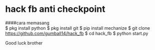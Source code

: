 # hack fb anti checkpoint
####cara memasang<br>
$ pkg install python
$ pkg install git
$ pip install mechanize
$ git clone https://github.com/gumball14/hack_fb
$ cd hack_fb
$ python start.py

Good luck brother
